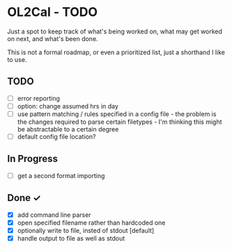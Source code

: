 OL2Cal - TODO
====
Just a spot to keep track of what's being worked on, what may get worked on next, and  what's been done.  

This is not a formal roadmap, or even a prioritized list, just a shorthand I like to use.

TODO
----
- [ ] error reporting  
- [ ] option:  change assumed hrs in day  
- [ ] use pattern matching / rules specified in a config file  - the problem is the changes required to parse certain filetypes - I'm thinking this might be abstractable to a certain degree
- [ ] default config file location?  

In Progress
-----------
- [ ] get a second format importing

Done ✓
------
- [x] add command line parser  
- [x] open specified filename rather than hardcoded one  
- [x] optionally write to file, insted of stdout [default]  
- [x] handle output to file as well as stdout